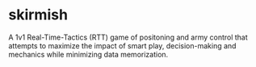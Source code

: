 # skirmish
A 1v1 Real-Time-Tactics (RTT) game of positoning and army control that attempts to maximize the impact of smart play, decision-making and mechanics while minimizing data memorization.
